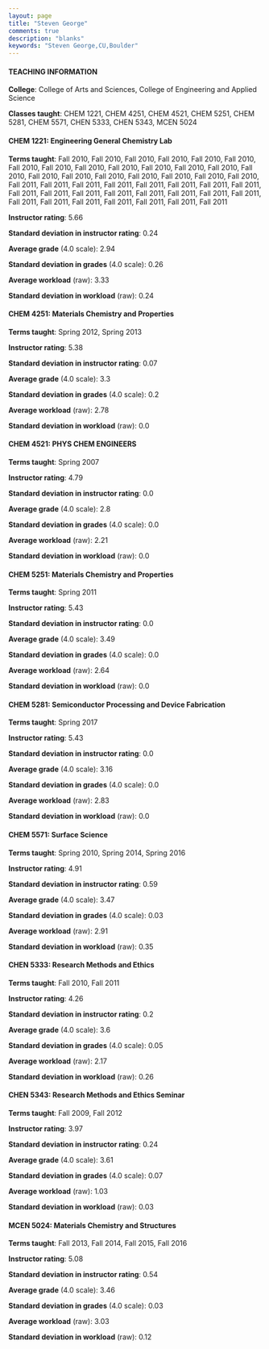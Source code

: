 ```yaml
---
layout: page
title: "Steven George" 
comments: true
description: "blanks"
keywords: "Steven George,CU,Boulder"
---
```

<head>
<script src="https://ajax.googleapis.com/ajax/libs/jquery/2.1.3/jquery.min.js"></script>
<script src="https://dl.dropboxusercontent.com/s/pc42nxpaw1ea4o9/highcharts.js?dl=0"></script>
<!-- <script src="../assets/js/highcharts.js"></script> -->
<style type="text/css">@font-face {
	font-family: "Bebas Neue";
	src: url(https://www.filehosting.org/file/details/544349/BebasNeue Regular.otf) format("opentype");
	}
	h1.Bebas { 
		font-family: "Bebas Neue", Verdana, Tahoma;
	}
</style>
</head>
	   
#### TEACHING INFORMATION

**College**: College of Arts and Sciences, College of Engineering and Applied Science

**Classes taught**: CHEM 1221, CHEM 4251, CHEM 4521, CHEM 5251, CHEM 5281, CHEM 5571, CHEN 5333, CHEN 5343, MCEN 5024

#### CHEM 1221: Engineering General Chemistry Lab

**Terms taught**: Fall 2010, Fall 2010, Fall 2010, Fall 2010, Fall 2010, Fall 2010, Fall 2010, Fall 2010, Fall 2010, Fall 2010, Fall 2010, Fall 2010, Fall 2010, Fall 2010, Fall 2010, Fall 2010, Fall 2010, Fall 2010, Fall 2010, Fall 2010, Fall 2010, Fall 2011, Fall 2011, Fall 2011, Fall 2011, Fall 2011, Fall 2011, Fall 2011, Fall 2011, Fall 2011, Fall 2011, Fall 2011, Fall 2011, Fall 2011, Fall 2011, Fall 2011, Fall 2011, Fall 2011, Fall 2011, Fall 2011, Fall 2011, Fall 2011, Fall 2011, Fall 2011

**Instructor rating**: 5.66

**Standard deviation in instructor rating**: 0.24

**Average grade** (4.0 scale): 2.94

**Standard deviation in grades** (4.0 scale): 0.26

**Average workload** (raw): 3.33

**Standard deviation in workload** (raw): 0.24

#### CHEM 4251: Materials Chemistry and Properties

**Terms taught**: Spring 2012, Spring 2013

**Instructor rating**: 5.38

**Standard deviation in instructor rating**: 0.07

**Average grade** (4.0 scale): 3.3

**Standard deviation in grades** (4.0 scale): 0.2

**Average workload** (raw): 2.78

**Standard deviation in workload** (raw): 0.0

#### CHEM 4521: PHYS CHEM ENGINEERS

**Terms taught**: Spring 2007

**Instructor rating**: 4.79

**Standard deviation in instructor rating**: 0.0

**Average grade** (4.0 scale): 2.8

**Standard deviation in grades** (4.0 scale): 0.0

**Average workload** (raw): 2.21

**Standard deviation in workload** (raw): 0.0

#### CHEM 5251: Materials Chemistry and Properties

**Terms taught**: Spring 2011

**Instructor rating**: 5.43

**Standard deviation in instructor rating**: 0.0

**Average grade** (4.0 scale): 3.49

**Standard deviation in grades** (4.0 scale): 0.0

**Average workload** (raw): 2.64

**Standard deviation in workload** (raw): 0.0

#### CHEM 5281: Semiconductor Processing and Device Fabrication

**Terms taught**: Spring 2017

**Instructor rating**: 5.43

**Standard deviation in instructor rating**: 0.0

**Average grade** (4.0 scale): 3.16

**Standard deviation in grades** (4.0 scale): 0.0

**Average workload** (raw): 2.83

**Standard deviation in workload** (raw): 0.0

#### CHEM 5571: Surface Science

**Terms taught**: Spring 2010, Spring 2014, Spring 2016

**Instructor rating**: 4.91

**Standard deviation in instructor rating**: 0.59

**Average grade** (4.0 scale): 3.47

**Standard deviation in grades** (4.0 scale): 0.03

**Average workload** (raw): 2.91

**Standard deviation in workload** (raw): 0.35

#### CHEN 5333: Research Methods and Ethics

**Terms taught**: Fall 2010, Fall 2011

**Instructor rating**: 4.26

**Standard deviation in instructor rating**: 0.2

**Average grade** (4.0 scale): 3.6

**Standard deviation in grades** (4.0 scale): 0.05

**Average workload** (raw): 2.17

**Standard deviation in workload** (raw): 0.26

#### CHEN 5343: Research Methods and Ethics Seminar

**Terms taught**: Fall 2009, Fall 2012

**Instructor rating**: 3.97

**Standard deviation in instructor rating**: 0.24

**Average grade** (4.0 scale): 3.61

**Standard deviation in grades** (4.0 scale): 0.07

**Average workload** (raw): 1.03

**Standard deviation in workload** (raw): 0.03

#### MCEN 5024: Materials Chemistry and Structures

**Terms taught**: Fall 2013, Fall 2014, Fall 2015, Fall 2016

**Instructor rating**: 5.08

**Standard deviation in instructor rating**: 0.54

**Average grade** (4.0 scale): 3.46

**Standard deviation in grades** (4.0 scale): 0.03

**Average workload** (raw): 3.03

**Standard deviation in workload** (raw): 0.12

